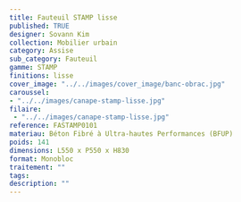 ```yaml
---
title: Fauteuil STAMP lisse 
published: TRUE
designer: Sovann Kim
collection: Mobilier urbain
category: Assise
sub_category: Fauteuil
gamme: STAMP
finitions: lisse
cover_image: "../../images/cover_image/banc-obrac.jpg"
caroussel: 
- "../../images/canape-stamp-lisse.jpg"
filaire: 
 - "../../images/canape-stamp-lisse.jpg"
reference: FASTAMP0101
materiau: Béton Fibré à Ultra-hautes Performances (BFUP)
poids: 141
dimensions: L550 x P550 x H830 
format: Monobloc
traitement: ""
tags: 
description: ""
---
```


